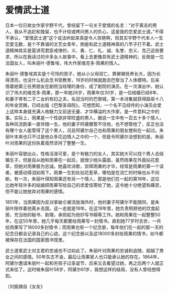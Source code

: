 # 爱情武士道

日本一位已故女作家宇野千代，曾经留下一句关于爱情的名言：“对于离去的男人，我从不追赶和挽留，也不计较或拷问男人的负心，这是我的恋爱武士道。”不得不承认，“爱情武士道”这个说法听起来真是令人惊艳啊，但其实宇野千代本人一生恋爱无数，是个不靠谱的文艺女青年，倒是和武士道精神真的八竿子打不着。武士道精神其实是蛮讲究君臣戒律的，义、勇、仁、礼、诚、名誉、忠义、克己这些要求，所以在我读过的许多女人故事中，看上去更像具有武士道精神的，反倒是一位法国女人，叫朱丽叶·德鲁埃，伟大作家维克多·雨果的情人。 

朱丽叶·德鲁埃其实是个可怜的孩子，她从小父母双亡，靠舅舅抚养长大，因为长得漂亮，也没什么机会念书受教育，19岁的时候就跑去巴黎当了人体模特。后来借着她第三任男朋友在剧院当经理的身份，成了剧院的演员。在一次演出中，她认识了伟大的维克多·雨果，那一年她26岁，雨果年仅30岁，是一位结婚已经8年、和妻子育有二子二女的有妇之夫，名冠当时的巴黎城，第一本诗集就获得路易十八的年金赏赐，已经出版《巴黎圣母院》。可想而知，一个名不见经传的小演员会爱上这样本身就充满人格魅力又前途无量、才华横溢的大作家，是一件意料之中的事。实际上，雨果是一个性欲非常旺盛的男人，据说一生中有一百五十多个情人，各种风流韵事一直伴随一生。他的妻子阿黛爾管不住他，也不想管他了，反正也没有哪个女人能管得了这个男人，况且阿黛尔自己也和雨果的朋友搅和在一起过。朱丽叶本来也只不过是他众多花边情人之中的一个，但是令阿黛尔没想到的是，朱丽叶对雨果的这份执着竟然坚持了整整一生。 

朱丽叶容貌出众，性格活泼可爱，是个有魅力的女人，其实她大可以找个男人去结婚生子，但是自从她和雨果在一起后，就很少抛头露面，虽然雨果在外面拈花惹草，但她对雨果极为忠诚。她喜欢诗歌，崇拜雨果的才华，经常是雨果的第一个读者，被感动得泪如雨下。雨果一生到处拈花惹草，哪怕是在流亡的时候也从不间断。有一次，朱丽叶得知雨果还有另一个情人，那是他们在一起的第18年，这位比她年轻许多的姑娘把雨果写给自己的求爱信寄给了她，这令她十分绝望和痛苦，但不能让她放弃对雨果的感情。 

1851年，当雨果因为反对拿破仑被流放海外时，他的妻子阿黛尔不能随同，是朱丽叶陪伴着他离乡去国，这一走就是19年。在这19年里，她负责照顾他的饮食起居，充当他的秘书、助理，承担起为他抄写书稿等工作。她和雨果在一起整整50年，在这50年里，她几乎每天都要给雨果写一封情书。直到她77岁时去世，一共给雨果写了18000多封情书；而雨果也有一个纪念册，每年他们在一起的那一天的纪念日都会记录自己的心迹。这个纪念册以及这18000多封给雨果的情书，如今都被保存在法国的国家图书馆里。 

武士道里武士对主君的忠诚也不过如此了。朱丽叶对雨果的忠诚和追随，超越了男女之间的感情。50年矢志不渝，最后让雨果家人也只能承认她的存在。1864年，阿黛尔邀请朱丽叶一起和穷孩子过圣诞节，后来又去看望过她，再之后两个人就正式来往了。这时候朱丽叶58岁，阿黛尔61岁，我想这样的结局，没有人曾经想得到。 

（刘振摘自《女友》
